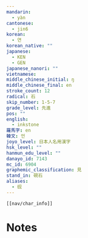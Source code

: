 ```yaml
---
mandarin:
  - yàn
cantonese:
  - jin6
korean:
  - 연
korean_native: ""
japanese:
  - KEN
  - GEN
japanese_nanori: ""
vietnamese:
middle_chinese_initial: ŋ
middle_chinese_final: en
stroke_count: 12
radical: 石
skip_number: 1-5-7
grade_level: 先進
pos: ""
english:
  - inkstone
羅馬字: en
韓文: 언
joyo_level: 日本人名用漢字
hsk_level: ""
hanmun_edu_level: ""
danayo_id: 7143
mc_id: 6904
graphemic_classification: 見
stand_in: 硯石
aliases:
  - 砚
---
```

```meta-bind-embed
[[nav/char_info]]
```

# Notes
